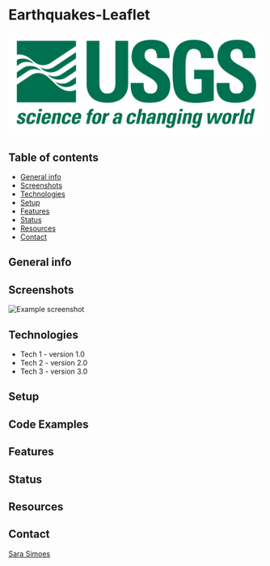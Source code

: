 # Earthquakes-Leaflet
![usgs](Images/1-Logo.png)

## Table of contents
* [General info](#general-info)
* [Screenshots](#screenshots)
* [Technologies](#technologies)
* [Setup](#setup)
* [Features](#features)
* [Status](#status)
* [Resources](#resources)
* [Contact](#contact)

## General info

## Screenshots
![Example screenshot](./img/screenshot.png)

## Technologies
* Tech 1 - version 1.0
* Tech 2 - version 2.0
* Tech 3 - version 3.0

## Setup

## Code Examples

## Features

## Status

## Resources

## Contact

[Sara Simoes](https://github.com/Ssimoes48)
